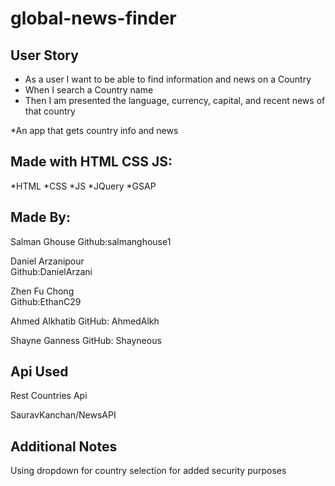 # global-news-finder


## User Story

* As a user I want to be able to find information and news on a Country
* When I search a Country name
* Then I am presented the language, currency, capital, and recent news of that country


*An app that gets country info and news

## Made with HTML CSS JS:
*HTML
*CSS
*JS
*JQuery
*GSAP

## Made By:

Salman Ghouse
Github:salmanghouse1

Daniel Arzanipour  
Github:DanielArzani

Zhen Fu Chong  
Github:EthanC29

Ahmed Alkhatib 
GitHub: AhmedAlkh

Shayne Ganness 
GitHub: Shayneous





## Api Used

Rest Countries Api

SauravKanchan/NewsAPI

## Additional Notes

Using dropdown for country selection for added security purposes


